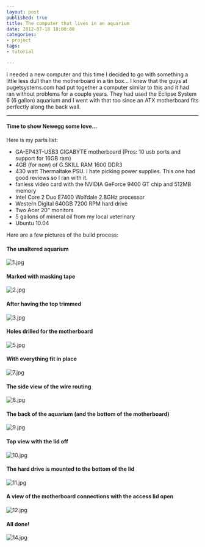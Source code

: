 ```yaml
---
layout: post
published: true
title: The computer that lives in an aquarium
date: 2012-07-18 18:00:00
categories:
- project
tags:
- tutorial

---
```


I needed a new computer and this time I decided to go with something a little less dull than the motherboard in a tin box... I knew that the guys at pugetsystems.com had put together a computer similar to this and it had ran without problems for a couple years. They had used the Eclipse System 6 (6 gallon) aquarium and I went with that too since an ATX motherboard fits perfectly along the back wall.

---


#### Time to show Newegg some love...

Here is my parts list:

* GA-EP43T-USB3 GIGABYTE motherboard (Pros: 10 usb ports and support for 16GB ram)
* 4GB (for now) of G.SKILL RAM 1600 DDR3
* 430 watt Thermaltake PSU. I hate picking power supplies. This one had good reviews so I ran with it.
* fanless video card with the NVIDIA GeForce 9400 GT chip and 512MB memory
* Intel Core 2 Duo E7400 Wolfdale 2.8GHz processor
* Western Digital 640GB 7200 RPM hard drive
* Two Acer 20" monitors
* 5 gallons of mineral oil from my local veterinary
* Ubuntu 10.04

Here are a few pictures of the build process:

#### The unaltered aquarium
![1.jpg](/assets/blog/1.jpg)

#### Marked with masking tape
![2.jpg](/assets/blog/2.jpg)

#### After having the top trimmed
![3.jpg](/assets/blog/3.jpg)

#### Holes drilled for the motherboard
![5.jpg](/assets/blog/5.jpg)

#### With everything fit in place
![7.jpg](/assets/blog/7.jpg)

#### The side view of the wire routing
![8.jpg](/assets/blog/8.jpg)

#### The back of the aquarium (and the bottom of the motherboard)
![9.jpg](/assets/blog/9.jpg)

#### Top view with the lid off
![10.jpg](/assets/blog/10.jpg)

#### The hard drive is mounted to the bottom of the lid
![11.jpg](/assets/blog/11.jpg)

#### A view of the motherboard connections with the access lid open
![12.jpg](/assets/blog/12.jpg)

#### All done!
![14.jpg](/assets/blog/14.jpg)

